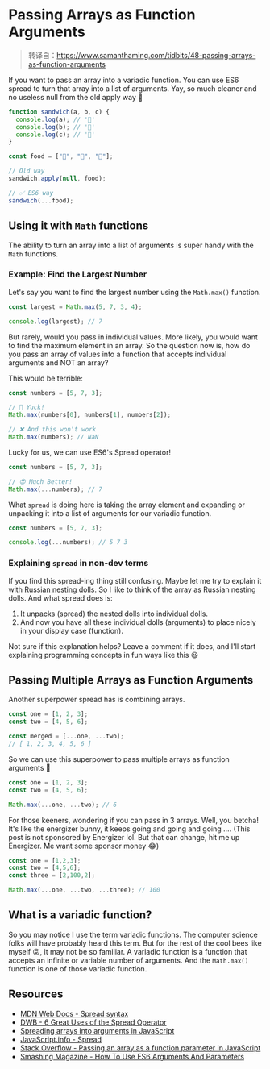# Passing Arrays as Function Arguments

> 转译自：https://www.samanthaming.com/tidbits/48-passing-arrays-as-function-arguments

If you want to pass an array into a variadic function. You can use ES6 spread to turn that array into a list of arguments. Yay, so much cleaner and no useless null from the old apply way 👏

```js
function sandwich(a, b, c) {
  console.log(a); // '🍞'
  console.log(b); // '🥬'
  console.log(c); // '🥓'
}

const food = ["🍞", "🥬", "🥓"];

// Old way
sandwich.apply(null, food);

// ✅ ES6 way
sandwich(...food);
```

## Using it with `Math` functions

The ability to turn an array into a list of arguments is super handy with the `Math` functions.

### Example: Find the Largest Number

Let's say you want to find the largest number using the `Math.max()` function.

```js
const largest = Math.max(5, 7, 3, 4);

console.log(largest); // 7
```

But rarely, would you pass in individual values. More likely, you would want to find the maximum element in an array. So the question now is, how do you pass an array of values into a function that accepts individual arguments and NOT an array?

This would be terrible:

```js
const numbers = [5, 7, 3];

// 🤮 Yuck!
Math.max(numbers[0], numbers[1], numbers[2]);

// ❌ And this won't work
Math.max(numbers); // NaN
```

Lucky for us, we can use ES6's Spread operator!

```js
const numbers = [5, 7, 3];

// 😍 Much Better!
Math.max(...numbers); // 7
```

What `spread` is doing here is taking the array element and expanding or unpacking it into a list of arguments for our variadic function.

```js
const numbers = [5, 7, 3];

console.log(...numbers); // 5 7 3
```

### Explaining `spread` in non-dev terms

If you find this spread-ing thing still confusing. Maybe let me try to explain it with [Russian nesting dolls](https://en.wikipedia.org/wiki/Matryoshka_doll). So I like to think of the array as Russian nesting dolls. And what spread does is:

1. It unpacks (spread) the nested dolls into individual dolls.
2. And now you have all these individual dolls (arguments) to place nicely in your display case (function).

Not sure if this explanation helps? Leave a comment if it does, and I'll start explaining programming concepts in fun ways like this 😆

## Passing Multiple Arrays as Function Arguments

Another superpower spread has is combining arrays.

```js
const one = [1, 2, 3];
const two = [4, 5, 6];

const merged = [...one, ...two];
// [ 1, 2, 3, 4, 5, 6 ]
```

So we can use this superpower to pass multiple arrays as function arguments 💪

```js
const one = [1, 2, 3];
const two = [4, 5, 6];

Math.max(...one, ...two); // 6
```

For those keeners, wondering if you can pass in 3 arrays. Well, you betcha! It's like the energizer bunny, it keeps going and going and going .... (This post is not sponsored by Energizer lol. But that can change, hit me up Energizer. Me want some sponsor money 😂)
```js
const one = [1,2,3];
const two = [4,5,6];
const three = [2,100,2];

Math.max(...one, ...two, ...three); // 100
```
## What is a variadic function?

So you may notice I use the term variadic functions. The computer science folks will have probably heard this term. But for the rest of the cool bees like myself 😝, it may not be so familiar. A variadic function is a function that accepts an infinite or variable number of arguments. And the `Math.max()` function is one of those variadic function.

## Resources

- [MDN Web Docs - Spread syntax](https://developer.mozilla.org/en-US/docs/Web/JavaScript/Reference/Operators/Spread_syntax)
- [DWB - 6 Great Uses of the Spread Operator](https://davidwalsh.name/spread-operator)
- [Spreading arrays into arguments in JavaScript](http://2ality.com/2011/08/spreading.html)
- [JavaScript.info - Spread](https://javascript.info/rest-parameters-spread-operator)
- [Stack Overflow - Passing an array as a function parameter in JavaScript](https://stackoverflow.com/questions/2856059/passing-an-array-as-a-function-parameter-in-javascript)
- [Smashing Magazine - How To Use ES6 Arguments And Parameters](https://www.smashingmagazine.com/2016/07/how-to-use-arguments-and-parameters-in-ecmascript-6/)
